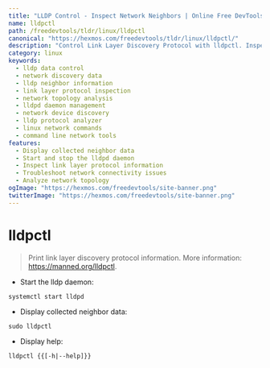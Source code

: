 ```yaml
---
title: "LLDP Control - Inspect Network Neighbors | Online Free DevTools by Hexmos"
name: lldpctl
path: /freedevtools/tldr/linux/lldpctl
canonical: "https://hexmos.com/freedevtools/tldr/linux/lldpctl/"
description: "Control Link Layer Discovery Protocol with lldpctl. Inspect network neighbor data, manage lldpd daemon, and troubleshoot network connectivity. Free online tool, no registration required."
category: linux
keywords:
  - lldp data control
  - network discovery data
  - lldp neighbor information
  - link layer protocol inspection
  - network topology analysis
  - lldpd daemon management
  - network device discovery
  - lldp protocol analyzer
  - linux network commands
  - command line network tools
features:
  - Display collected neighbor data
  - Start and stop the lldpd daemon
  - Inspect link layer protocol information
  - Troubleshoot network connectivity issues
  - Analyze network topology
ogImage: "https://hexmos.com/freedevtools/site-banner.png"
twitterImage: "https://hexmos.com/freedevtools/site-banner.png"
---
```


# lldpctl

> Print link layer discovery protocol information.
> More information: <https://manned.org/lldpctl>.

- Start the lldp daemon:

`systemctl start lldpd`

- Display collected neighbor data:

`sudo lldpctl`

- Display help:

`lldpctl {{[-h|--help]}}`
